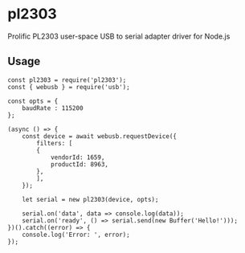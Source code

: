 # pl2303

Prolific PL2303 user-space USB to serial adapter driver for Node.js

## Usage

```
const pl2303 = require('pl2303');
const { webusb } = require('usb');

const opts = {
    baudRate : 115200
};

(async () => {
    const device = await webusb.requestDevice({
        filters: [
        {
            vendorId: 1659,
            productId: 8963,
        },
        ],
    });

    let serial = new pl2303(device, opts);

    serial.on('data', data => console.log(data));
    serial.on('ready', () => serial.send(new Buffer('Hello!')));
})().catch((error) => {
    console.log('Error: ', error);
});
```